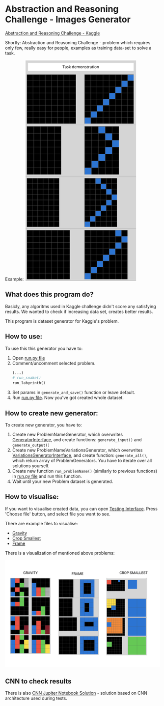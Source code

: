 # Abstraction and Reasoning Challenge - Images Generator

[Abstraction and Reasoning Challenge - Kaggle](https://www.kaggle.com/c/abstraction-and-reasoning-challenge)

Shortly:
Abstraction and Reasoning Challenge - problem which requires only few, really easy for people, examples as training
data-set to solve a task.

Example:
![Snake](readme_files/snake.png)

## What does this program do?
Basicly, any algoritms used in Kaggle challenge didn't score any satisfying results. 
We wanted to check if increasing data set, creates better results.

This program is dataset generator for Kaggle's problem.

## How to use:
To use this this generator you have to:
1. Open [run.py file](run.py)
1. Comment/uncomment selected problem.
   ```python
   (...)
   # run_snake()
   run_labyrinth()
   ```
1. Set params in ``generate_and_save()`` function or leave default.
1. Run [run.py file](run.py). Now you've got created whole dataset.

## How to create new generator:
To create new generator, you have to:
1. Create new ProblemNameGenerator, which overwrites [GeneratorInterface](generator/generatorInteface.py), and create functions: ``generate_input()`` and ``generate_output()``
1. Create new ProblemNameVariationsGenerator, which overwrites [VariationsGeneratorInterface](generator/variationsgeneratorInteface.py), and create function: ``generate_all()``, which return array of ProblemGenerators. You have to iterate over all solutions yourself.
1. Create new function ``run_problemName()`` (similarly to previous functions) in  [run.py file](run.py) and run this function.
1. Wait until your new Problem dataset is generated. 

## How to visualise:
If you want to visualise created data, you can open [Testing Interface](visualizer/testing_interface.html). Press 'Choose file' button, and select file you want to see. 

There are example files to visualise:
- [Gravity](readme_files/0_grv.json) 
- [Crop Smallest](readme_files/3_cs.json)
- [Frame](readme_files/0_frm.json)

There is a visualization of mentioned above problems:

![Gravity, Crop Smallest, Frame](readme_files/visualised.png)


## CNN to check results 
There is also [CNN Jupiter Notebook Solution](solution/ARC_CA_CNN.ipynb) - solution based 
on CNN architecture used during tests.